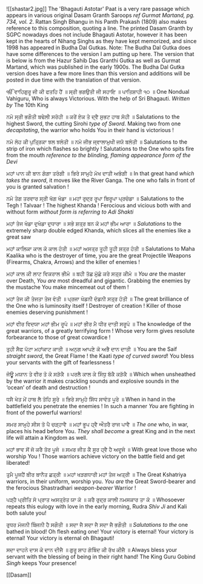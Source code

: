 ![[shastar2.jpg]]
The 'Bhagauti Astotar' Paat is a very rare passage which appears in various original Dasam Granth Saroops *ref Gurmat Martand, pg. 734, vol. 2*. Rattan Singh Bhangu in his Panth Prakash (1809) also makes reference to this composition, quoting a line. 
The printed Dasam Granth by SGPC nowadays does not include Bhagauti Astotar, however it has been kept in the hearts of Nihang Singhs as they have kept memorized, and since 1998 has appeared in Budha Dal Gutkas. Note: The Budha Dal Gutka does have some differences to the version I am putting up here. The version that is below is from the Hazur Sahib Das Granthi Gutka as well as Gurmat Martand, which was published in the early 1900s. The Budha Dal Gutka version does have a few more lines than this version and additions will be posted in due time with the translation of that version.

  
ੴ ਵਾਹਿਗੁਰੂ ਜੀ ਕੀ ਫਤਹਿ ਹੈਂ ॥ ਸ੍ਰੀ ਭਗਉਤੀ ਜੀ ਸਹਾਇ ॥ ਪਾਤਿਸ਼ਾਹੀ ੧੦ ॥
One Nondual Vahiguru, Who is always Victorious. With the help of Sri Bhagauti. *Written by* The 10th King

ਨਮੋ ਸ੍ਰੀ ਭਗੌਤੀ ਬਢੇਲੀ ਸਰੋਹੀ ॥ ਕਰੇਂ ਏਕ ਤੇ ਦ੍ਵੈ ਸੁਭਟ ਹਾਥ ਸੋਹੀ ॥
Salutations to the highest Sword, the cutting Sirohi *type of Sword*. Making two from one *decapitating*, the warrior who holds You in their hand is victorious !

ਨਮੋ ਲੋਹ ਕੀ ਪੁਤ੍ਰਿਕਾ ਝਲ ਝਲੰਤੀ ॥ ਨਮੋ ਜੀਭ ਜ੍ਵਾਲਾਮੁਖੀ ਜਯੋ ਬਲੰਤੀ ॥
Salutations to the strip of iron which flashes so brightly ! Salutations to the One who spits fire from the mouth *reference to the blinding, flaming appearance form of the Devi*

ਮਹਾਂ ਪਾਨ ਕੀ ਬਾਨ ਗੰਗਾ ਤਰੰਗੀ ॥ ਭਿਰੇ ਸਾਮੁਹੇ ਮੋਖ ਦਾਤੀ ਅਭੰਗੀ ॥
In that great hand *which takes the sword*, it moves like the River Ganga. The one who falls in front of you is granted salvation !

ਨਮੋ ਤੇਗ ਤਰਵਾਰ ਸ੍ਰੀ ਖੱਗ ਖੰਡਾ ॥ ਮਹਾਂ ਰੁਦ੍ਰ ਰੂਪਾ ਬਿਰੂਪਾ ਪ੍ਰਚੰਡਾ ॥
Salutations to the Tegh ! Talvaar ! The highest Khanda ! Ferocious and vicious both with and without form *without form is referring to Adi Shakti*

ਮਹਾਂ ਤੇਜ ਖੰਡਾ ਦੁਖੰਡਾ ਦੁਧਾਰਾ ॥ ਸਭੇ ਸ਼ਤ੍ਰ ਬਨ ਕੋ ਮਹਾਂ ਭੀਮ ਆਰਾ ॥
*Salutations* to the extremely sharp double edged Khanda, which slices all the enemies like a great saw

ਮਹਾਂ ਕਾਲਿਕਾ ਕਾਲ ਕੋ ਕਾਲ ਹੰਤੀ ॥ ਮਹਾਂ ਅਸਤ੍ਰ ਤੂਹੀ ਤੂਹੀ ਸ਼ਤ੍ਰ ਹੰਤੀ ॥
Salutations to Maha Kaalika who is the destroyer of time, you are the great Projectile Weapons (Firearms, Chakra, Arrows) and the killer of enemies !

ਮਹਾਂ ਕਾਲ ਕੀ ਲਾਟ ਵਿਕਰਾਲ ਭੀਮੰ ॥ ਬਹੀ ਤੱਛ ਮੁੱਛੰ ਕਰੇ ਸਤ੍ਰ ਕੀਮੰ ॥
*You are* the master over Death, *You are* most dreadful and gigantic. Grabbing the enemies by the mustache You make mincemeat out of them !

ਮਹਾਂ ਤੇਜ ਕੀ ਤੇਜਤਾ ਤੇਜ ਵੰਤੀ ॥ ਪ੍ਰਜਾ ਖੰਡਨੀ ਦੰਡਨੀ ਸਤ੍ਰ ਹੰਤੀ ॥
The great brilliance of the One who is luminosity itself ! Destroyer of creation ! Killer of those enemies deserving punishment !

ਮਹਾਂ ਵੀਰ ਵਿਦਯਾ ਮਹਾਂ ਭੀਮ ਰੂਪੰ ॥ ਮਹਾਂ ਭੀਰ ਮੈ ਧੀਰ ਦਾਤੀ ਸਰੂਪੰ ॥
The knowledge of the great warriors, of a greatly terrifying form ! Whose very form gives resolute forbearance to those of great cowardice !

ਤੁਹੀ ਸੈਫ ਪੱਟਾ ਮਹਾਂਕਾਟ ਕਾਤੀ ॥ ਅਨੁਗ ਆਪਣੇ ਕੋ ਅਭੈ ਦਾਨ ਦਾਤੀ ॥
You are the Saif *straight sword*, the Great Flame ! the Kaati *type of curved sword*! You bless your servants with the gift of fearlessness !

ਜੋਉੂ ਮਯਾਨ ਤੇ ਵੀਰ ਤੋ ਕੋ ਸੜੱਕੈ ॥ ਪਰਲੈ ਕਾਲ ਕੇ ਸਿੰਧੁ ਬੱਕੈ ਕੜੱਕੈ ॥
Which when unsheathed by the warrior it makes crackling sounds and explosive sounds in the ‘ocean’ of death and destruction !

ਧਸੈ ਖੇਤ ਮੇਂ ਹਾਥ ਲੈ ਤੋਹਿ ਸੂਰੇ ॥ ਭਿਰੇ ਸਾਮੁਹੇ ਸਿੱਧ ਸਾਵੰਤ ਪੂਰੇ ॥
When in hand in the battlefield you penetrate the enemies ! In such a manner *You* are fighting in front of the powerful warriors!

ਸਮਰ ਸਾਮੁਹੇ ਸੀਸ ਤੋ ਪੈ ਚੜ੍ਹਾਵੈ ॥ ਮਹਾਂ ਭੂਪ ਹ੍ਵੈ ਔਤਰੈ ਰਾਜ ਪਾਵੈ ॥
*The one* who, in war, places his head before You. *They shall become* a great King and in the next life will attain a Kingdom as well.

ਮਹਾਂ ਭਾਵ ਸੋਂ ਜੋ ਕਰੈ ਤੋਰ ਪੂਜੰ ॥ ਸਮਰ ਜੀਤ ਕੈ ਸੂਰ ਹ੍ਵੈ ਹੈ ਅਦੂਜੰ ॥
With great love those who worship You ! Those warriors achieve victory on the battle field and get liberated!

ਤੁਮੈ ਪੂਜਹੈਂ ਬੀਰ ਬਾਨੈਤ ਛਤ੍ਰੀ ॥ ਮਹਾਂ ਖੜਗਧਾਰੀ ਮਹਾਂ ਤੇਜ ਅਤ੍ਰੀ ॥
The Great Kshatriya warriors, in their uniform, worship you. *You are* the Great Sword-bearer and the ferocious Shastradhari *weapon-bearer* Warrior !

ਪੜ੍ਹੈ ਪ੍ਰੀਤਿ ਸੋ ਪ੍ਰਾਤ ਅਸਤ੍ਰੋਤ ਯਾ ਕੋ ॥ ਕਰੈ ਰੁਦ੍ਰ ਕਾਲੀ ਨਮਸਕਾਰ ਤਾ ਕੋ ॥
Whosoever repeats this eulogy with love in the early morning, Rudra *Shiv Ji* and Kali both salute you!

ਰੁਧਰ ਮੱਜਨੀ ਬਿੰਜਨੀ ਹੈ ਸਗੌਤੀ ॥ ਸਦਾ ਜੈ ਸਦਾ ਜੈ ਸਦਾ ਜੈ ਭਗੌਤੀ ॥
*Salutations to the* one bathed in blood! Oh flesh eating one! Your victory is eternal! Your victory is eternal! Your victory is eternal oh Bhagauti!

ਸਦਾ ਦਾਹਨੇ ਦਾਸ ਕੇ ਦਾਨ ਦੀਜੈ ॥ ਗੁਰੂ ਸ਼ਾਹ ਗੋਬਿੰਦ ਕੀ ਰੱਖ ਕੀਜੈ ॥
Always bless your servant with the blessing of being in their right hand! The King Guru Gobind *Singh* keeps Your presence!

[[Dasam]]
